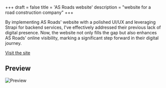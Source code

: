 +++
draft = false
title = 'AS Roads website'
description = "website for a road construction company"
+++

By implementing AS Roads' website with a polished UI/UX and leveraging Strapi for backend services, 
I've effectively addressed their previous lack of digital presence. Now, the website not only fills the gap but also enhances AS Roads' online visibility, 
marking a significant step forward in their digital journey.

[Visit the site](https://asroads.org)

## Preview

![Preview](/images/projects/asroads.webp)
